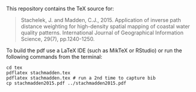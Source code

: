 This repository contains the TeX source for:

> Stachelek, J. and Madden, C.J., 2015. Application of inverse path distance weighting for high-density spatial mapping of coastal water quality patterns. International Journal of Geographical Information Science, 29(7), pp.1240-1250.

To build the pdf use a LaTeX IDE (such as MikTeX or RStudio) or run the following commands from the terminal:

```
cd tex
pdflatex stachmadden.tex
pdflatex stachmadden.tex # run a 2nd time to capture bib
cp stachmadden2015.pdf ../stachmadden2015.pdf
```
